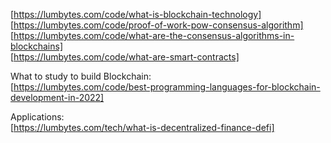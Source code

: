 
[https://lumbytes.com/code/what-is-blockchain-technology] <br />
[https://lumbytes.com/code/proof-of-work-pow-consensus-algorithm] <br />
[https://lumbytes.com/code/what-are-the-consensus-algorithms-in-blockchains] <br />
[https://lumbytes.com/code/what-are-smart-contracts]<br />

What to study to build Blockchain: <br />
      [https://lumbytes.com/code/best-programming-languages-for-blockchain-development-in-2022] <br />
      
Applications: <br />
      [https://lumbytes.com/tech/what-is-decentralized-finance-defi] <br />
